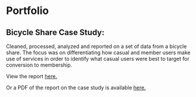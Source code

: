 # Portfolio

## Bicycle Share Case Study:
Cleaned, processed, analyzed and reported on a set of data from a bicycle share. The focus was on differentiating how casual and member users make use of services in order to identify what casual users were best to target for conversion to membership. 

View the report [here.](../assets/Cyclistic_report.html)

Or a PDF of the report on the case study is available [here.](../assets/20240416_CullenElliott_Cyclistic_report.pdf) 